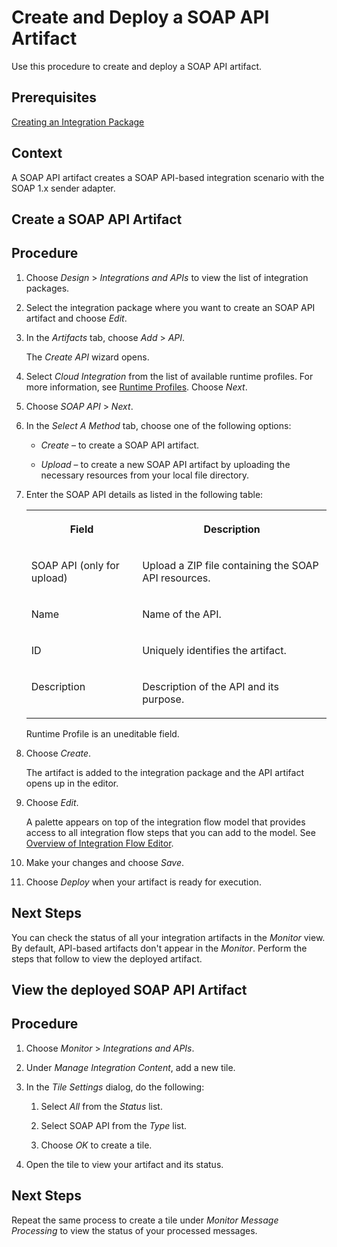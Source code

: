 <!-- loio1a439afed5f44c2b8b493112f44eb634 -->

# Create and Deploy a SOAP API Artifact

Use this procedure to create and deploy a SOAP API artifact.



<a name="loio1a439afed5f44c2b8b493112f44eb634__prereq_fxs_b33_r1c"/>

## Prerequisites

[Creating an Integration Package](creating-an-integration-package-9126d79.md)



<a name="loio1a439afed5f44c2b8b493112f44eb634__context_mn5_tdk_f4b"/>

## Context

A SOAP API artifact creates a SOAP API-based integration scenario with the SOAP 1.x sender adapter.

<a name="task_c2h_xgc_hpb"/>

<!-- task\_c2h\_xgc\_hpb -->

## Create a SOAP API Artifact



<a name="task_c2h_xgc_hpb__steps_qxn_mvw_b4b"/>

## Procedure

1.  Choose *Design* \> *Integrations and APIs* to view the list of integration packages.

2.  Select the integration package where you want to create an SOAP API artifact and choose *Edit*.

3.  In the *Artifacts* tab, choose *Add* \> *API*.

    The *Create API* wizard opens.

4.  Select *Cloud Integration* from the list of available runtime profiles. For more information, see [Runtime Profiles](IntegrationSettings/runtime-profiles-8007daa.md). Choose *Next*.

5.  Choose *SOAP API* \> *Next*.

6.  In the *Select A Method* tab, choose one of the following options:

    -   *Create* – to create a SOAP API artifact.

    -   *Upload* – to create a new SOAP API artifact by uploading the necessary resources from your local file directory.


7.  Enter the SOAP API details as listed in the following table:


    <table>
    <tr>
    <th valign="top">

    Field
    
    </th>
    <th valign="top">

    Description
    
    </th>
    </tr>
    <tr>
    <td valign="top">
    
    SOAP API \(only for upload\)
    
    </td>
    <td valign="top">
    
    Upload a ZIP file containing the SOAP API resources.
    
    </td>
    </tr>
    <tr>
    <td valign="top">
    
    Name
    
    </td>
    <td valign="top">
    
    Name of the API.
    
    </td>
    </tr>
    <tr>
    <td valign="top">
    
    ID
    
    </td>
    <td valign="top">
    
    Uniquely identifies the artifact.
    
    </td>
    </tr>
    <tr>
    <td valign="top">
    
    Description
    
    </td>
    <td valign="top">
    
    Description of the API and its purpose.
    
    </td>
    </tr>
    </table>
    
    Runtime Profile is an uneditable field.

8.  Choose *Create*.

    The artifact is added to the integration package and the API artifact opens up in the editor.

9.  Choose *Edit*.

    A palette appears on top of the integration flow model that provides access to all integration flow steps that you can add to the model. See [Overview of Integration Flow Editor](overview-of-integration-flow-editor-db10beb.md).

10. Make your changes and choose *Save*.

11. Choose *Deploy* when your artifact is ready for execution.




<a name="task_c2h_xgc_hpb__postreq_izn_tzq_f4b"/>

## Next Steps

You can check the status of all your integration artifacts in the *Monitor* view. By default, API-based artifacts don't appear in the *Monitor*. Perform the steps that follow to view the deployed artifact.

<a name="task_bp3_dhc_hpb"/>

<!-- task\_bp3\_dhc\_hpb -->

## View the deployed SOAP API Artifact



<a name="task_bp3_dhc_hpb__steps_v4n_2hc_hpb"/>

## Procedure

1.  Choose *Monitor* \> *Integrations and APIs*.

2.  Under *Manage Integration Content*, add a new tile.

3.  In the *Tile Settings* dialog, do the following:

    1.  Select *All* from the *Status* list.

    2.  Select SOAP API from the *Type* list.

    3.  Choose *OK* to create a tile.


4.  Open the tile to view your artifact and its status.




<a name="task_bp3_dhc_hpb__postreq_jcn_xq4_gpb"/>

## Next Steps

Repeat the same process to create a tile under *Monitor Message Processing* to view the status of your processed messages.

